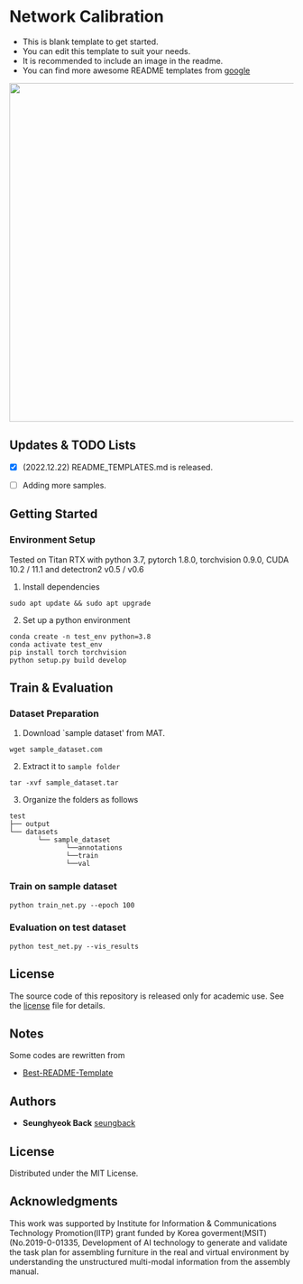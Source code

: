 # Network Calibration


- This is blank template to get started.
- You can edit this template to suit your needs.
- It is recommended to include an image in the readme.
- You can find more awesome README templates from [google](https://www.google.com/search?q=awesome+readme+templates&oq=awe&aqs=chrome.0.69i59j69i57j69i61.1243j0j4&sourceid=chrome&ie=UTF-8)

<img src="./figures/screenshot.png" height="600">


## Updates & TODO Lists
- [X] (2022.12.22) README_TEMPLATES.md is released.
- [ ] Adding more samples.


## Getting Started

### Environment Setup

Tested on Titan RTX with python 3.7, pytorch 1.8.0, torchvision 0.9.0, CUDA 10.2 / 11.1 and detectron2 v0.5 / v0.6

1. Install dependencies
```
sudo apt update && sudo apt upgrade
```

2. Set up a python environment
```
conda create -n test_env python=3.8
conda activate test_env
pip install torch torchvision
python setup.py build develop
```

## Train & Evaluation

### Dataset Preparation
1. Download `sample dataset' from MAT.
```
wget sample_dataset.com
```

2. Extract it to `sample folder`
```
tar -xvf sample_dataset.tar
```

3. Organize the folders as follows
```
test
├── output
└── datasets
       └── sample_dataset
              └──annotations
              └──train
              └──val       
```
### Train on sample dataset
```
python train_net.py --epoch 100
```

### Evaluation on test dataset
```
python test_net.py --vis_results
```

## License

The source code of this repository is released only for academic use. See the [license](./LICENSE.md) file for details.

## Notes

Some codes are rewritten from
- [Best-README-Template](https://github.com/othneildrew/Best-README-Template/edit/master/BLANK_README.md)


## Authors
- **Seunghyeok Back** [seungback](https://github.com/SeungBack)

## License
Distributed under the MIT License.

## Acknowledgments
This work was supported by Institute for Information & Communications Technology Promotion(IITP) grant funded by Korea goverment(MSIT) (No.2019-0-01335, Development of AI technology to generate and validate the task plan for assembling furniture in the real and virtual environment by understanding the unstructured multi-modal information from the assembly manual.
